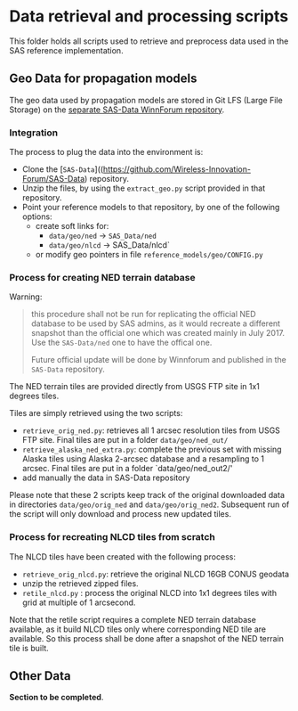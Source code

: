 # Data retrieval and processing scripts

This folder holds all scripts used to retrieve and preprocess data used in the
SAS reference implementation.

## Geo Data for propagation models

The geo data used by propagation models are stored in Git LFS (Large File Storage)
on the [separate SAS-Data WinnForum repository](https://github.com/Wireless-Innovation-Forum/SAS-Data).

### Integration

The process to plug the data into the environment is:

 - Clone the [`SAS-Data`]((https://github.com/Wireless-Innovation-Forum/SAS-Data)
 repository.
 - Unzip the files, by using the `extract_geo.py` script provided in that repository.
 - Point your reference models to that repository, by one of the following options:
   + create soft links for:
      * `data/geo/ned` -> `SAS_Data/ned`
      * `data/geo/nlcd` -> SAS_Data/nlcd`
   + or modify geo pointers in file `reference_models/geo/CONFIG.py`

### Process for creating NED terrain database

Warning: 
> this procedure shall not be run for replicating the official NED database to be
> used by SAS admins, as it would recreate a different snapshot than the official one which
> was created mainly in July 2017. Use the `SAS-Data/ned` one to have the offical one.
>
> Future official update will be done by Winnforum and published in the `SAS-Data` repository.


The NED terrain tiles are provided directly from USGS FTP site in 1x1 degrees tiles.

Tiles are simply retrieved using the two scripts:

  - `retrieve_orig_ned.py`: retrieves all 1 arcsec resolution tiles from USGS FTP site.
    Final tiles are put in a folder `data/geo/ned_out/`
  - `retrieve_alaska_ned_extra.py`: complete the previous set with missing Alaska tiles
    using Alaska 2-arcsec database and a resampling to 1 arcsec. 
    Final tiles are put in a folder `data/geo/ned_out2/'
  - add manually the data in SAS-Data repository
  
Please note that these 2 scripts keep track of the original downloaded data in 
directories `data/geo/orig_ned` and `data/geo/orig_ned2`. Subsequent run of the script
will only download and process new updated tiles.


### Process for recreating NLCD tiles from scratch

The NLCD tiles have been created with the following process:

 - `retrieve_orig_nlcd.py`: retrieve the original NLCD 16GB CONUS geodata
 - unzip the retrieved zipped files.
 - `retile_nlcd.py` : process the original NLCD into 1x1 degrees tiles with grid
   at multiple of 1 arcsecond. 

Note that the retile script requires a complete NED terrain database available, as it
build NLCD tiles only where corresponding NED tile are available.
So this process shall be done after a snapshot of the NED terrain tile is built.
      

## Other Data

**Section to be completed**.
